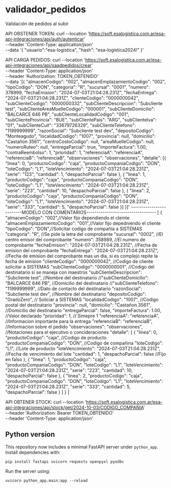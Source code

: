 # validador_pedidos
Validación de pedidos al subir 

API OBSTENER TOKEN:             curl --location 'https://soft.esalogistica.com.ar/esa-api-integraciones/api/auth/autenticar' \
            --header 'Content-Type: application/json' \
            --data '{
                "usuario":"esa-logistica",
                "hash": "esa-logistica2024!"
            }'

API CARGA PEDIDOS:   curl --location 'https://soft.esalogistica.com.ar/esa-api-integraciones/api/saadpedidos/crear' \
            --header 'Content-Type: application/json' \
            --header 'Authorization: TOKEN_OBTENIDO' \
            --data '[{
                "almacenCodigo": "002",
                "almacenEmplazamientoCodigo": "002",
                "tipoCodigo": "DON",
                "categoria": "R",
                "sucursal": "0001",
                "numero": 378999,
                "fechaEmision": "2024-07-03T21:04:28.231Z",
                "fechaEntrega": "2024-07-03T21:04:28.231Z",
                "clienteCodigo": "0000000042",
                "subClienteCodigo": "0000000332",
                "subClienteDescripcion": "Subcliente test",
                "subClienteAreaMuelleCodigo": "000001",
                "subClienteDomicilio": "BALCARCE 646 PB",
                "subClienteLocalidadCodigo": "001",
                "subClienteProvincia": "BUE",
                "subClientePais": "ARG",
                "subClienteIva": "01",
                "subClienteCuit": "33679726329",
                "subClienteTelefono": "1199999999",
                "razonSocial": "Subcliente test dev",
                "depositoCodigo": "Monteagudo",
                "localidadCodigo": "1007",
                "provincia": null,
                "domicilio": "Castañon 3561",
                "centroCostoCodigo": null,
                "areaMuelleCodigo": null,
                "numeroRuteo": null,
                "entregaParcial": true,
                "importeFactura": 1.00,
                "contraReembolso": 1,
                "prioridad": 1,
                "referenciaA": "referenciaA",
                "referenciaB": "referenciaB",
                "observaciones": "observaciones",
                "detalle": [{
                    "linea": 0,
                    "productoCodigo": "caja",
                    "productoCompaniaCodigo": "DON",
                    "loteCodigo": "L1",
                    "loteVencimiento": "2024-07-03T21:04:28.231Z",
                    "serie": "123",
                    "cantidad": 1,
                    "despachoParcial": false
                }, {
                    "linea": 1,
                    "productoCodigo": "caja",
                    "productoCompaniaCodigo": "DON",
                    "loteCodigo": "L1",
                    "loteVencimiento": "2024-07-03T21:04:28.231Z",
                    "serie": "223",
                    "cantidad": 10,
                    "despachoParcial": false
                }, {
                    "linea": 2,
                    "productoCodigo": "caja",
                    "productoCompaniaCodigo": "DON",
                    "loteCodigo": "L1",
                    "loteVencimiento": "2024-07-03T21:04:28.231Z",
                    "serie": "333",
                    "cantidad": 5,
                    "despachoParcial": false
                }]
            }]'
			-------------------------MODELO CON COMENTARIOS----------------------------------
			[
    {
        "almacenCodigo": "002",//Valor fijo dependiendo el cleinte 
        "almacenEmplazamientoCodigo": "001",//Valor fijo depedniendo el cliente 
        "tipoCodigo": "DON",//Solicitar codigo de compañia a SISTEMAS 
        "categoria": "R", //Se pide la letra del comprobante
        "sucursal": "0002", //El centro emisor del comprobante
        "numero": 358989, //El numero de comprobante 
        "fechaEmision": "2024-07-03T21:04:28.231Z", //Fecha de emision del comprobante
        "fechaEntrega": "2024-07-03T21:04:28.231Z", //Fecha de emision del comprobante mas un dia, si es complejo repite la fecha de emision 
        "clienteCodigo": "0000000042", //Codigo de cliente solicitar a SISTEMAS
        "subClienteCodigo": "0000000001", //Codigo del destinatario si se maneja con maestros 
        "subClienteDescripcion": "Subcliente test", //Nombre del destinatario 
        //"subClienteDomicilio": "BALCARCE 646 PB", //Domicilio del destinatario
        //"subClienteTelefono": "1199999999", //Dato de contacto del destinatario 
        "razonSocial": "Subcliente test dev", //Nombre del destinatario 
        "depositoCodigo": "GradoZero", // Soliciar a SISTEMAS
        "localidadCodigo": "1007", //Codigo postal del destinatario 
        "provincia": null,
        "domicilio": "Castañon 3561", //Domicilio del destinatario 
        "entregaParcial": false,
        "importeFactura": 1.00, //Valor declarado 
        "prioridad": 1, // Simepre 1
        "referenciaA": "referenciaA", //Informacion importante para la entrega 
        "referenciaB": "referenciaB", //Informacion sobre el pedido 
        "observaciones": "observaciones", //Notaciones para el ejecutivo o concideraciones 
        "detalle": [
            {
                "linea": 0,
                "productoCodigo": "caja", //Codigo de producto
                "productoCompaniaCodigo": "DON", //Codigo de compañina 
                "loteCodigo": "L1", //Lote de producto
                "loteVencimiento": "2024-07-03T21:04:28.231Z", //Fecha de vencimiento del lote
                "cantidad": 1,
                "despachoParcial": false //Fijo en falso
            },
            {
                "linea": 1,
                "productoCodigo": "caja",
                "productoCompaniaCodigo": "DON",
                "loteCodigo": "L1",
                "loteVencimiento": "2024-07-03T21:04:28.231Z",
                "serie": "223",
                "cantidad": 10,
                "despachoParcial": false
            },
            {
                "linea": 2,
                "productoCodigo": "caja",
                "productoCompaniaCodigo": "DON",
                "loteCodigo": "L1",
                "loteVencimiento": "2024-07-03T21:04:28.231Z",
                "serie": "333",
                "cantidad": 5,
                "despachoParcial": false
            }
        ]
    }
]

API OBTENER STOCK:             curl --location 'https://soft.esalogistica.com.ar/esa-api-integraciones/api/stock/get/2024-10-03/CODIGO_COMPAÑIA' \
            --header 'Authorization: Bearer TOKEN_OBTENIDO' \
            --header 'Content-Type: application/json'

        

## Python version
This repository now includes a minimal FastAPI server under `python_app`. Install dependencies with:
```
pip install fastapi uvicorn requests openpyxl pyodbc
```
Run the server using:
```
uvicorn python_app.main:app --reload
```

